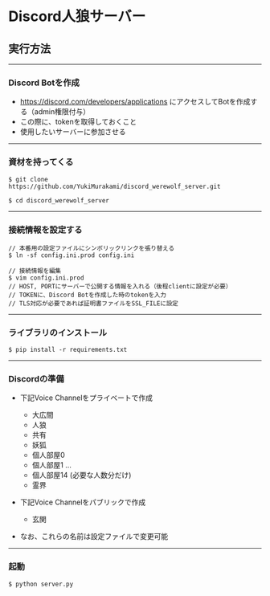 # Discord人狼サーバー

## 実行方法
---
### Discord Botを作成
  - https://discord.com/developers/applications にアクセスしてBotを作成する（admin権限付与）
  - この際に、tokenを取得しておくこと
  - 使用したいサーバーに参加させる
---
### 資材を持ってくる
```
$ git clone https://github.com/YukiMurakami/discord_werewolf_server.git

$ cd discord_werewolf_server
```
---
### 接続情報を設定する
```
// 本番用の設定ファイルにシンボリックリンクを張り替える
$ ln -sf config.ini.prod config.ini

// 接続情報を編集
$ vim config.ini.prod
// HOST, PORTにサーバーで公開する情報を入れる（後程clientに設定が必要）
// TOKENに、Discord Botを作成した時のtokenを入力
// TLS対応が必要であれば証明書ファイルをSSL_FILEに設定
```
---
### ライブラリのインストール
```
$ pip install -r requirements.txt
```
---
### Discordの準備
- 下記Voice Channelをプライベートで作成
  - 大広間
  - 人狼
  - 共有
  - 妖狐
  - 個人部屋0
  - 個人部屋1
  ...
  - 個人部屋14 (必要な人数分だけ)
  - 霊界
- 下記Voice Channelをパブリックで作成
  - 玄関

- なお、これらの名前は設定ファイルで変更可能
---
### 起動
```
$ python server.py
```
